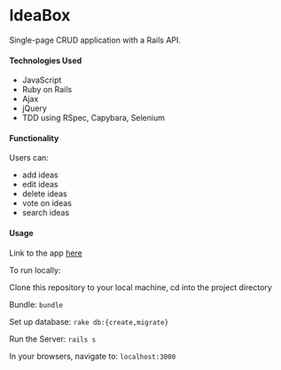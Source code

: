 # IdeaBox
Single-page CRUD application with a Rails API.

#### Technologies Used
* JavaScript
* Ruby on Rails
* Ajax
* jQuery
* TDD using RSpec, Capybara, Selenium

#### Functionality
Users can:
* add ideas
* edit ideas
* delete ideas
* vote on ideas
* search ideas

#### Usage
Link to the app [here](https://myideabox.herokuapp.com/)

To run locally:

Clone this repository to your local machine, cd into the project directory

Bundle: `bundle`

Set up database: `rake db:{create,migrate}`

Run the Server: `rails s`

In your browsers, navigate to: `localhost:3000`

